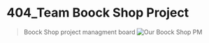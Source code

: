 # 404_Team Boock Shop Project

>  Boock Shop project managment board 
![Our Boock Shop PM](https://github.com/404s-team/404boockShope/projects/1)
